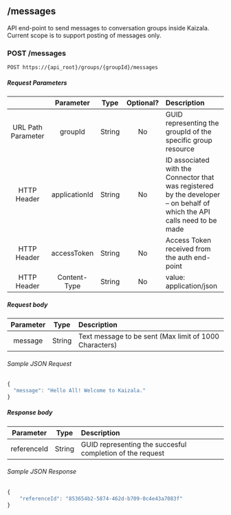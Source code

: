 ## /messages
API end-point to send messages to conversation groups inside Kaizala. Current scope is to support posting of messages only.

### POST /messages

    POST https://{api_root}/groups/{groupId}/messages

##### Request Parameters

|  | Parameter | Type | Optional? | Description |
| :---: | :---: | :---: | :---:	| :--- |
| URL Path Parameter | groupId | String | No | GUID representing the groupId of the specific group resource |
| HTTP Header | applicationId | String | No | ID associated with the Connector that was registered by the developer – on behalf of which the API calls need to be made |
| HTTP Header | accessToken | String | No | Access Token received from the auth end-point |
| HTTP Header | Content-Type | String | No | value: application/json |

##### Request body

| Parameter | Type | Description |
| :---: | :---: | :--- |
| message | String | Text message to be sent (Max limit of 1000 Characters) |

###### Sample JSON Request

```javascript
{
  "message": "Hello All! Welcome to Kaizala."
}
```

##### Response body

| Parameter | Type | Description |
| :---: | :---: | :--- |
| referenceId | String | GUID representing the succesful completion of the request |

###### Sample JSON Response

```javascript
{
    "referenceId": "853654b2-5874-462d-b709-0c4e43a7083f"
}
```